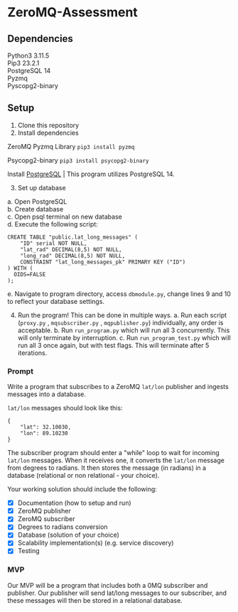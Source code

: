 # ZeroMQ-Assessment

## Dependencies

Python3 3.11.5 <br>
Pip3 23.2.1 <br>
PostgreSQL 14 <br>
Pyzmq <br>
Pyscopg2-binary <br>

## Setup

1. Clone this repository
2. Install dependencies

ZeroMQ Pyzmq Library
`pip3 install pyzmq`

Psycopg2-binary 
`pip3 install psycopg2-binary`

Install [PostgreSQL](https://www.postgresql.org/download/) | This program utilizes PostgreSQL 14.

3. Set up database

a. Open PostgreSQL <br>
b. Create database <br>
c. Open psql terminal on new database <br>
d. Execute the following script: <br>

```
CREATE TABLE "public.lat_long_messages" (
	"ID" serial NOT NULL,
	"lat_rad" DECIMAL(8,5) NOT NULL,
	"long_rad" DECIMAL(8,5) NOT NULL,
	CONSTRAINT "lat_long_messages_pk" PRIMARY KEY ("ID")
) WITH (
  OIDS=FALSE
);
```

e. Navigate to program directory, access `dbmodule.py`, change lines 9 and 10 to reflect your database settings. 

4. Run the program! This can be done in multiple ways.
   a. Run each script (`proxy.py` , `mqsubscriber.py` , `mqpublisher.py`) individually, any order is acceptable.
   b. Run `run_program.py` which will run all 3 concurrently. This will only terminate by interruption.
   c. Run `run_program_test.py` which will run all 3 once again, but with test flags. This will terminate after 5 iterations.

### Prompt

Write a program that subscribes to a ZeroMQ `lat/lon` publisher and ingests messages into a database.
 
`lat/lon` messages should look like this:

```
{
    "lat": 32.10030,
    "lon": 89.10230
}
```
 
The subscriber program should enter a "while" loop to wait for incoming `lat/lon` messages.  When it receives one, it converts the `lat/lon` message from degrees to radians.  It then stores the message (in radians) in a database (relational or non relational - your choice).

Your working solution should include the following:  
- [x] Documentation (how to setup and run)
- [x] ZeroMQ publisher
- [x] ZeroMQ subscriber
- [x] Degrees to radians conversion
- [x] Database (solution of your choice)
- [x] Scalability implementation(s) (e.g. service discovery)
- [x] Testing 

### MVP

Our MVP will be a program that includes both a 0MQ subscriber and publisher. Our publisher will send lat/long messages to our subscriber, and these messages will then be stored in a relational database. 
